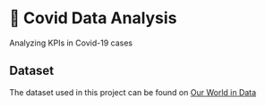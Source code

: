 # :green_book: Covid Data Analysis #
Analyzing KPIs in Covid-19 cases

## Dataset ##
The dataset used in this project can be found on [Our World in Data](https://ourworldindata.org/covid-deaths)
